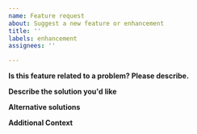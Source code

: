 ```yaml
---
name: Feature request
about: Suggest a new feature or enhancement
title: ''
labels: enhancement
assignees: ''

---
```


**Is this feature related to a problem? Please describe.**

<!-- Describe the problem you're facing that requires this feature. -->

**Describe the solution you'd like**

<!-- Describe the end state that solves your problem. -->

**Alternative solutions**

<!-- Describe any alternative solutions or features you've considered. -->

**Additional Context**

<!-- Please share any implementation notes, specific requirements, potential rabbit holes, historical knowledge, etc. -->
